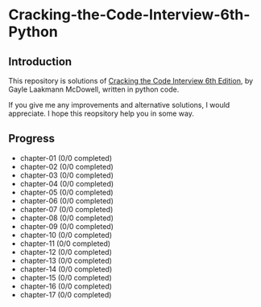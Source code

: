 # Cracking-the-Code-Interview-6th-Python

## Introduction

This repository is solutions of [Cracking the Code Interview 6th Edition][1], by Gayle Laakmann McDowell, written in python code.

If you give me any improvements and alternative solutions, I would appreciate. I hope this reopsitory help you in some way.

## Progress

-   chapter-01 (0/0 completed)
-   chapter-02 (0/0 completed)
-   chapter-03 (0/0 completed)
-   chapter-04 (0/0 completed)
-   chapter-05 (0/0 completed)
-   chapter-06 (0/0 completed)
-   chapter-07 (0/0 completed)
-   chapter-08 (0/0 completed)
-   chapter-09 (0/0 completed)
-   chapter-10 (0/0 completed)
-   chapter-11 (0/0 completed)
-   chapter-12 (0/0 completed)
-   chapter-13 (0/0 completed)
-   chapter-14 (0/0 completed)
-   chapter-15 (0/0 completed)
-   chapter-16 (0/0 completed)
-   chapter-17 (0/0 completed)

<!---
  url links
-->

[1]: https://www.amazon.com/dp/0984782850/ref=cm_sw_r_cp_ep_dp_VrEkzbJNJGZKX
